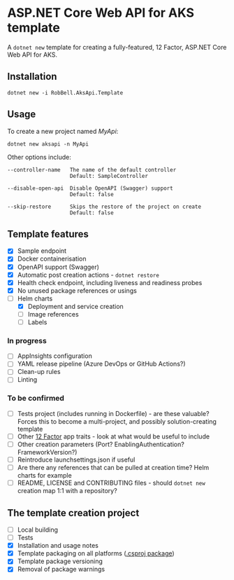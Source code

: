 # ASP.NET Core Web API for AKS template

A `dotnet new` template for creating a fully-featured, 12 Factor, ASP.NET Core Web API for AKS.

## Installation

```
dotnet new -i RobBell.AksApi.Template
```

## Usage

To create a new project named *MyApi*:

```
dotnet new aksapi -n MyApi
```

Other options include:

```
--controller-name   The name of the default controller
                    Default: SampleController

--disable-open-api  Disable OpenAPI (Swagger) support
                    Default: false

--skip-restore      Skips the restore of the project on create
                    Default: false
```

## Template features

- [x] Sample endpoint
- [x] Docker containerisation
- [x] OpenAPI support (Swagger)
- [x] Automatic post creation actions - `dotnet restore`
- [x] Health check endpoint, including liveness and readiness probes
- [x] No unused package references or usings
- [ ] Helm charts
    - [x] Deployment and service creation
    - [ ] Image references
    - [ ] Labels

### In progress
- [ ] AppInsights configuration
- [ ] YAML release pipeline (Azure DevOps or GitHub Actions?)
- [ ] Clean-up rules
- [ ] Linting

### To be confirmed

- [ ] Tests project (includes running in Dockerfile) - are these valuable? Forces this to become a multi-project, and possibly solution-creating template
- [ ] Other [12 Factor](https://12factor.net/) app traits - look at what would be useful to include
- [ ] Other creation parameters (Port? EnablingAuthentication? FrameworkVersion?)
- [ ] Reintroduce launchsettings.json if useful
- [ ] Are there any references that can be pulled at creation time? Helm charts for example
- [ ] README, LICENSE and CONTRIBUTING files - should `dotnet new` creation map 1:1 with a repository? 

## The template creation project

- [ ] Local building
- [ ] Tests
- [x] Installation and usage notes
- [x] Template packaging on all platforms ([.csproj package](https://docs.microsoft.com/en-us/dotnet/core/tools/custom-templates#packing-a-template-into-a-nuget-package-nupkg-file))
- [x] Template package versioning
- [x] Removal of package warnings